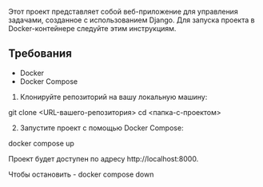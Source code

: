 Этот проект представляет собой веб-приложение для управления задачами, созданное с использованием Django. 
Для запуска проекта в Docker-контейнере следуйте этим инструкциям.

## Требования

- Docker
- Docker Compose

1. Клонируйте репозиторий на вашу локальную машину:

git clone <URL-вашего-репозитория>
cd <папка-с-проектом>

2. Запустите проект с помощью Docker Compose:

docker compose up

Проект будет доступен по адресу http://localhost:8000.

Чтобы остановить - docker compose down